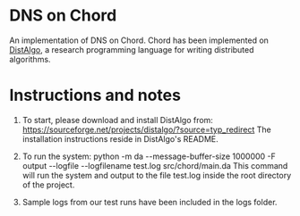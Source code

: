 # DNS on Chord
An implementation of DNS on Chord. Chord has been implemented on [DistAlgo](http://distalgo.cs.stonybrook.edu/home), a research programming language for writing distributed algorithms.

# Instructions and notes

1. To start, please download and install DistAlgo from: 
https://sourceforge.net/projects/distalgo/?source=typ_redirect
The installation instructions reside in DistAlgo's README.

2. To run the system: python -m da --message-buffer-size 1000000 -F output --logfile --logfilename test.log src/chord/main.da
This command will run the system and output to the file test.log inside the root directory of the project.

3. Sample logs from our test runs have been included in the logs folder.

